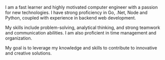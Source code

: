 I am a fast learner and highly motivated computer engineer with a passion for new technologies. I have strong proficiency in Go, .Net, Node and Python, coupled with experience in backend web development.

My skills include problem-solving, analytical thinking, and strong teamwork and communication abilities. I am also proficient in time management and organization.

My goal is to leverage my knowledge and skills to contribute to innovative and creative solutions.
